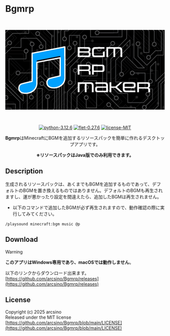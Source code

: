 # Bgmrp
<div align="center">
    <br>
        <p>
        <img src="https://raw.githubusercontent.com/arcsino/Bgmrp/main/src/assets/images/wp.png" width="600" alt="Bgmrp">
        </p>
    <br>
    <p>
        <a href="https://www.python.org/downloads/release/python-3126/" target="_blank" rel="noopener noreferrer"><img src="https://img.shields.io/badge/python-3.12.6-blue" alt="python-3.12.6"></a>
        <a href="https://flet.dev/" target="_blank" rel="noopener noreferrer"><img src="https://img.shields.io/badge/flet-0.27.6-ff1463" alt="flet-0.27.6"></a>
        <a href="https://github.com/arcsino/Bgmrp/blob/main/LICENSE"><img src="https://img.shields.io/badge/license-MIT-green" alt="license-MIT"></a>
    </p>
    <p><b>Bgmrp</b>はMinecraftにBGMを追加するリソースパックを簡単に作れるデスクトップアプリです。</p>
    <p><b>※リソースパックはJava版でのみ利用できます。</b></p>
</div>

## Description
生成されるリソースパックは、あくまでもBGMを追加するものであって、デフォルトのBGMを置き換えるものではありません。デフォルトのBGMも再生されますし、運が悪かったり設定を間違えたら、追加したBGMは再生されません。<br>
- 以下のコマンドで追加したBGMが必ず再生されますので、動作確認の際に実行してみてください。
```
/playsound minecraft:bgm music @p
```

## Download
> [!WARNING]
> <b>このアプリはWindows専用であり、macOSでは動作しません</b>。

以下のリンクからダウンロード出来ます。<br>
[https://github.com/arcsino/Bgmrp/releases](https://github.com/arcsino/Bgmrp/releases)

## License
Copyright (c) 2025 arcsino <br>
Released under the MIT license <br>
[https://github.com/arcsino/Bgmrp/blob/main/LICENSE](https://github.com/arcsino/Bgmrp/blob/main/LICENSE)
